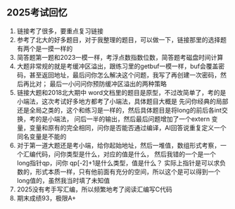 ## 2025考试回忆

1. 链接考了很多，要重点复习链接
2. 参考了北大的好多题目，对于我整理的题目，可以做一下，链接那里的选择题有两个是一摸一样的
3. 简答题第一题和2023一模一样，考浮点数指数位数，简答题考磁盘时间计算
4. 大题非常规的就是考缓冲区溢出，跟练习里的getbuf一模一样，buf会覆盖密码，甚至返回地址，最后问你怎么解决这个问题，我写了再创建一次密码，然后再比对； 最后一小问问你预防缓冲区溢出的两种策略
5. 链接大题和2018北大期中 word文档里的题目是原型，不过改简单了，考的是小端法，这次考试好多地方都考了小端法，具体题目大概是 先问你经典的局部还是全局之类的，这个和练习是一样的，然后具体题目是将long的前后各int交换，考的是小端法， 问后一半的输出，然后最后问题增加了一个extern 变量，变量和原有的完全相同，问你是否能否通过编译，AI回答说重复定义一个同名变量是不能的
6. 对于第一道大题还是考小端，给你起始地址，然后一堆值，数组形式考察，一个汇编代码，问你类型是什么，对应的值是什么， 然后我错的一个是一个long指针qp，问你 qp[-2]+1是什么类型，值是什么？ 实际上指针是可以求负数的，形式本质一样，只有他前面有充分的空间，所以这个是可以得到一个long值的，虽然我当时填了未知值
7. 2025没有考手写汇编，所以频繁地考了阅读汇编写C代码
8. 期末成绩93，极限A+
